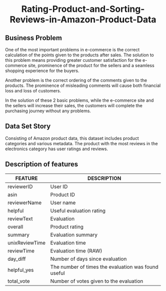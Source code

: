 <h1 align="center">Rating-Product-and-Sorting-Reviews-in-Amazon-Product-Data</h1> 


## Business Problem
One of the most important problems in e-commerce is the correct calculation of the points given to the products after sales. The solution to this problem means providing greater customer satisfaction for the e-commerce site, prominence of the product for the sellers and a seamless shopping experience for the buyers. 

Another problem is the correct ordering of the comments given to the products. The prominence of misleading comments will cause both financial loss and loss of customers. 

In the solution of these 2 basic problems, while the e-commerce site and the sellers will increase their sales, the customers will complete the purchasing journey without any problems.

## Data Set Story
Consisting of Amazon product data, this dataset includes product categories and various metadata. The product with the most reviews in the electronics category has user ratings and reviews.

## Description of features
|**FEATURE**|**DESCRIPTION**|
|---|---|
|reviewerID|User ID|
|asin|Product ID|
|reviewerName|User name|
|helpful|Useful evaluation rating|
|reviewText| Evaluation|
|overall|Product rating|
|summary|Evaluation summary|
|unixReviewTime|Evaluation time|
|reviewTime|Evaluation time (RAW)|
|day_diff|Number of days since evaluation|
|helpful_yes|The number of times the evaluation was found useful|
|total_vote|Number of votes given to the evaluation|
